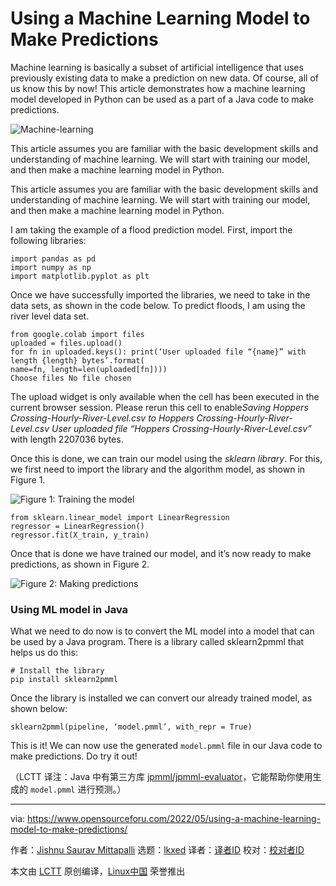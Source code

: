 [#]: subject: "Using a Machine Learning Model to Make Predictions"
[#]: via: "https://www.opensourceforu.com/2022/05/using-a-machine-learning-model-to-make-predictions/"
[#]: author: "Jishnu Saurav Mittapalli https://www.opensourceforu.com/author/jishnu-saurav-mittapalli/"
[#]: collector: "lkxed"
[#]: translator: "geekpi"
[#]: reviewer: " "
[#]: publisher: " "
[#]: url: " "

Using a Machine Learning Model to Make Predictions
======
Machine learning is basically a subset of artificial intelligence that uses previously existing data to make a prediction on new data. Of course, all of us know this by now! This article demonstrates how a machine learning model developed in Python can be used as a part of a Java code to make predictions.

![Machine-learning][1]

This article assumes you are familiar with the basic development skills and understanding of machine learning. We will start with training our model, and then make a machine learning model in Python.

This article assumes you are familiar with the basic development skills and understanding of machine learning. We will start with training our model, and then make a machine learning model in Python.

I am taking the example of a flood prediction model. First, import the following libraries:

```
import pandas as pd
import numpy as np
import matplotlib.pyplot as plt
```

Once we have successfully imported the libraries, we need to take in the data sets, as shown in the code below. To predict floods, I am using the river level data set.

```
from google.colab import files
uploaded = files.upload()
for fn in uploaded.keys(): print(‘User uploaded file “{name}” with length {length} bytes’.format(
name=fn, length=len(uploaded[fn])))
Choose files No file chosen
```

The upload widget is only available when the cell has been executed in the current browser session. Please rerun this cell to enable*Saving Hoppers Crossing-Hourly-River-Level.csv to Hoppers Crossing-Hourly-River-Level.csv User uploaded file “Hoppers Crossing-Hourly-River-Level.csv”* with length 2207036 bytes.

Once this is done, we can train our model using the *sklearn library*. For this, we first need to import the library and the algorithm model, as shown in Figure 1.

![Figure 1: Training the model][2]

```
from sklearn.linear_model import LinearRegression
regressor = LinearRegression()
regressor.fit(X_train, y_train)
```

Once that is done we have trained our model, and it’s now ready to make predictions, as shown in Figure 2.

![Figure 2: Making predictions][3]

### Using ML model in Java

What we need to do now is to convert the ML model into a model that can be used by a Java program. There is a library called sklearn2pmml that helps us do this:

```
# Install the library
pip install sklearn2pmml
```

Once the library is installed we can convert our already trained model, as shown below:

```
sklearn2pmml(pipeline, ‘model.pmml’, with_repr = True)
```

This is it! We can now use the generated `model.pmml` file in our Java code to make predictions. Do try it out!

（LCTT 译注：Java 中有第三方库 [jpmml/jpmml-evaluator][4]，它能帮助你使用生成的 `model.pmml` 进行预测。）

--------------------------------------------------------------------------------

via: https://www.opensourceforu.com/2022/05/using-a-machine-learning-model-to-make-predictions/

作者：[Jishnu Saurav Mittapalli][a]
选题：[lkxed][b]
译者：[译者ID](https://github.com/译者ID)
校对：[校对者ID](https://github.com/校对者ID)

本文由 [LCTT](https://github.com/LCTT/TranslateProject) 原创编译，[Linux中国](https://linux.cn/) 荣誉推出

[a]: https://www.opensourceforu.com/author/jishnu-saurav-mittapalli/
[b]: https://github.com/lkxed
[1]: https://www.opensourceforu.com/wp-content/uploads/2022/05/Machine-learning.jpg
[2]: https://www.opensourceforu.com/wp-content/uploads/2022/05/Figure-1Training-the-model.jpg
[3]: https://www.opensourceforu.com/wp-content/uploads/2022/05/Figure-2-Making-predictions.jpg
[4]: https://github.com/jpmml/jpmml-evaluator
